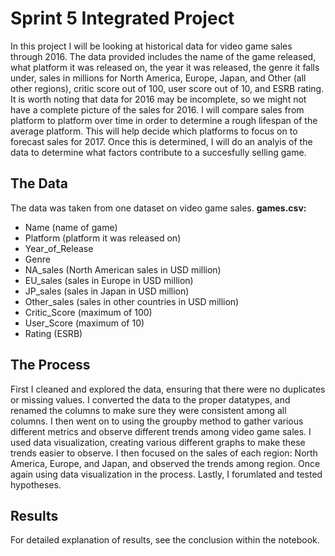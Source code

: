 # Sprint 5 Integrated Project
In this project I will be looking at historical data for video game sales through 2016. The data provided includes the name of the game released, what platform it was released on, the year it was released, the genre it falls under, sales in millions for North America, Europe, Japan, and Other (all other regions), critic score out of 100, user score out of 10, and ESRB rating. It is worth noting that data for 2016 may be incomplete, so we might not have a complete picture of the sales for 2016. I will compare sales from platform to platform over time in order to determine a rough lifespan of the average platform. This will help decide which platforms to focus on to forecast sales for 2017. Once this is determined, I will do an analyis of the data to determine what factors contribute to a succesfully selling game. 

## The Data
The data was taken from one dataset on video game sales. 
**games.csv:** 
- Name (name of game)
- Platform (platform it was released on)
- Year_of_Release
- Genre
- NA_sales (North American sales in USD million) 
- EU_sales (sales in Europe in USD million) 
- JP_sales (sales in Japan in USD million) 
- Other_sales (sales in other countries in USD million) 
- Critic_Score (maximum of 100) 
- User_Score (maximum of 10) 
- Rating (ESRB)

## The Process
First I cleaned and explored the data, ensuring that there were no duplicates or missing values. I converted the data to the proper datatypes, and renamed the columns to make sure they were consistent among all columns. I then went on to using the groupby method to gather various different metrics and observe different trends among video game sales. I used data visualization, creating various different graphs to make these trends easier to observe. I then focused on the sales of each region: North America, Europe, and Japan, and observed the trends among region. Once again using data visualization in the process. Lastly, I forumlated and tested hypotheses. 

## Results
For detailed explanation of results, see the conclusion within the notebook. 
